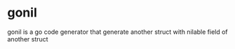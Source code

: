 # gonil

gonil is a go code generator that generate another struct with nilable field of another struct
